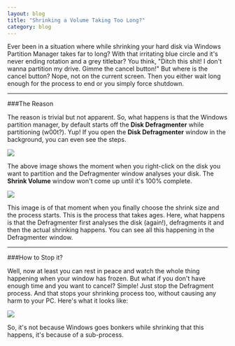 ```yaml
---
layout: blog
title: "Shrinking a Volume Taking Too Long?"
category: blog
---
```

 
Ever been in a situation where while shrinking your hard disk via Windows Partition Manager takes far to long? With that irritating blue circle and it's never ending rotation and a grey titlebar? You think, "Ditch this shit! I don't wanna partition my drive. Gimme the cancel button!" But where is the cancel button? Nope, not on the current screen. Then you either wait long enough for the process to end or you simply force shutdown.

---

###The Reason

The reason is trivial but not apparent. So, what happens is that the Windows partition manager, by default starts off the **Disk Defragmenter** while partitioning (w00t?). Yup! If you open the **Disk Defragmenter** window in the background, you can even see the steps.

<a href="http://ranveeraggarwal.github.io/blog/img/too-long/1.png"><img src="http://ranveeraggarwal.github.io/blog/img/too-long/1.png"></a>

The above image shows the moment when you right-click on the disk you want to partition and the Defragmenter window analyses your disk. The **Shrink Volume** window won't come up until it's 100% complete.

<a href="http://ranveeraggarwal.github.io/blog/img/too-long/2.png"><img src="http://ranveeraggarwal.github.io/blog/img/too-long/2.png"></a>

This image is of that moment when you finally choose the shrink size and the process starts. This is the process that takes ages. Here, what happens is that the Defragmenter first analyses the disk (again!), defragments it and then the actual shrinking happens. You can see all this happening in the Defragmenter window.

---

###How to Stop it?

Well, now at least you can rest in peace and watch the whole thing happening when your window has frozen. But what if you don't have enough time and you want to cancel?
Simple! Just stop the Defragment process. And that stops your shrinking process too, without causing any harm to your PC. Here's what it looks like:

<a href="http://ranveeraggarwal.github.io/blog/img/too-long/2.png"><img src="http://ranveeraggarwal.github.io/blog/img/too-long/3.png"></a>

So, it's not because Windows goes bonkers while shrinking that this happens, it's because of a sub-process.

<div class="fb-like" data-href="http://ranveeraggarwal.github.io/blog/too-long-to-shrink/" data-layout="standard" data-action="like" data-show-faces="false" data-share="false"></div>